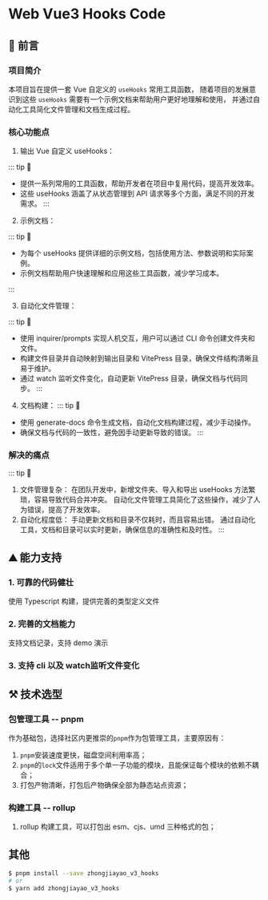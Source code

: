 

# Web Vue3 Hooks Code



## 🚀 前言

### 项目简介

本项目旨在提供一套 Vue 自定义的 `useHooks` 常用工具函数， 随着项目的发展意识到这些 `useHooks` 需要有一个示例文档来帮助用户更好地理解和使用， 并通过自动化工具简化文件管理和文档生成过程。

###  核心功能点

1. 输出 Vue 自定义 useHooks：

::: tip :pinching_hand:
 - 提供一系列常用的工具函数，帮助开发者在项目中复用代码，提高开发效率。
 - 这些 useHooks 涵盖了从状态管理到 API 请求等多个方面，满足不同的开发需求。
:::

   

2. 示例文档：

::: tip :pinching_hand:

 - 为每个 useHooks 提供详细的示例文档，包括使用方法、参数说明和实际案例。
 - 示例文档帮助用户快速理解和应用这些工具函数，减少学习成本。

:::


3. 自动化文件管理：

::: tip :pinching_hand:
  - 使用 inquirer/prompts 实现人机交互，用户可以通过 CLI 命令创建文件夹和文件。
  - 构建文件目录并自动映射到输出目录和 VitePress 目录，确保文件结构清晰且易于维护。
  - 通过 watch 监听文件变化，自动更新 VitePress 目录，确保文档与代码同步。
:::


4. 文档构建：
::: tip :pinching_hand:
  - 使用 generate-docs 命令生成文档，自动化文档构建过程，减少手动操作。
  - 确保文档与代码的一致性，避免因手动更新导致的错误。
:::




###  解决的痛点

::: tip :pinching_hand:
1. 文件管理复杂：
在团队开发中，新增文件夹、导入和导出 useHooks 方法繁琐，容易导致代码合并冲突。
自动化文件管理工具简化了这些操作，减少了人为错误，提高了开发效率。
2. 自动化程度低：
手动更新文档和目录不仅耗时，而且容易出错。
通过自动化工具，文档和目录可以实时更新，确保信息的准确性和及时性。
:::


## ⛰️ 能力支持

### 1. 可靠的代码健壮

使用 Typescript 构建，提供完善的类型定义文件

### 2. 完善的文档能力

支持文档记录，支持 demo 演示

### 3. 支持 cli 以及 watch监听文件变化



## ⚒️ 技术选型

### 包管理工具 -- pnpm

作为基础包，选择社区内更推崇的`pnpm`作为包管理工具，主要原因有：

1. `pnpm`安装速度更快，磁盘空间利用率高；
2. `pnpm`的`lock`文件适用于多个单一子功能的模块，且能保证每个模块的依赖不耦合；
3. 打包产物清晰，打包后产物确保全部为静态站点资源；

### 构建工具 -- rollup 

1. rollup 构建工具，可以打包出 esm、cjs、umd 三种格式的包；

## 其他

```bash
$ pnpm install --save zhongjiayao_v3_hooks
# or
$ yarn add zhongjiayao_v3_hooks

```